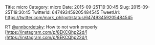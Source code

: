 Title: micro
Category: micro
Date: 2015-09-25T19:30:45
Slug: 2015-09-25T19:30:45
TwitterId: 647493459205484545
TweetUrl: https://twitter.com/mark_philpot/status/647493459205484545

RT [@annbordetsky](https://twitter.com/annbordetsky): How to not work properly [https://instagram.com/p/8EKCQhp22d/](https://instagram.com/p/8EKCQhp22d/)